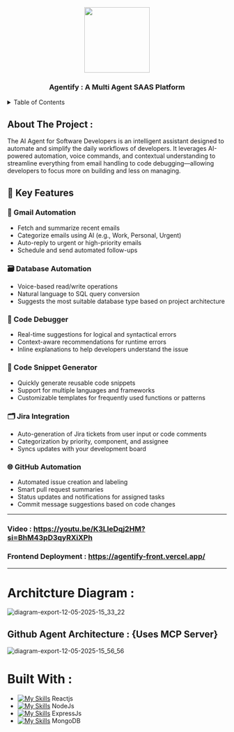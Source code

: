 <div align="center">
  <img src="https://github.com/user-attachments/assets/95a6164f-0ac0-4c81-8a8b-b98a798a89e4" height="150px" width="150px" />
  <h3 align="center"> Agentify : A Multi Agent SAAS Platform </h3>
</div>
<details>
  <summary>Table of Contents</summary>
  <ol>
    <li>
      <a href="#about-the-project">About The Project</a>
      <ul>
        <li><a href="#built-with">Built With</a></li>
      </ul>
    </li>
  </ol>
</details>

## About The Project : 
The AI Agent for Software Developers is an intelligent assistant designed to automate and simplify the daily workflows of developers. It leverages AI-powered automation, voice commands, and contextual understanding to streamline everything from email handling to code debugging—allowing developers to focus more on building and less on managing.

## 🔑 Key Features

### 📧 Gmail Automation
- Fetch and summarize recent emails  
- Categorize emails using AI (e.g., Work, Personal, Urgent)  
- Auto-reply to urgent or high-priority emails  
- Schedule and send automated follow-ups  

### 🗃️ Database Automation
- Voice-based read/write operations  
- Natural language to SQL query conversion  
- Suggests the most suitable database type based on project architecture  

### 🐞 Code Debugger
- Real-time suggestions for logical and syntactical errors  
- Context-aware recommendations for runtime errors  
- Inline explanations to help developers understand the issue  

### 🔧 Code Snippet Generator
- Quickly generate reusable code snippets  
- Support for multiple languages and frameworks  
- Customizable templates for frequently used functions or patterns  

### 🗂️ Jira Integration
- Auto-generation of Jira tickets from user input or code comments  
- Categorization by priority, component, and assignee  
- Syncs updates with your development board  

### 🌐 GitHub Automation
- Automated issue creation and labeling  
- Smart pull request summaries  
- Status updates and notifications for assigned tasks  
- Commit message suggestions based on code changes  
---------------------------------------------------------------------------------------------------------------
###  Video : https://youtu.be/K3LleDqj2HM?si=BhM43pD3qyRXiXPh
###  Frontend Deployment : https://agentify-front.vercel.app/
---------------------------------------------------------------------------------------------------------------
# Architcture Diagram : 
![diagram-export-12-05-2025-15_33_22](https://github.com/user-attachments/assets/93b6db20-1f4a-40e5-8159-1fb1cbdbca93)

## Github Agent Architecture : {Uses MCP Server}
![diagram-export-12-05-2025-15_56_56](https://github.com/user-attachments/assets/fa8badb7-2916-4a9f-9d7d-36c89f7c7be6)

# Built With : 
- [![My Skills](https://skillicons.dev/icons?i=react&perline=3)](https://skillicons.dev) Reactjs
- [![My Skills](https://skillicons.dev/icons?i=nodejs&perline=3)](https://skillicons.dev) NodeJs
- [![My Skills](https://skillicons.dev/icons?i=express&perline=3)](https://skillicons.dev) ExpressJs
- [![My Skills](https://skillicons.dev/icons?i=mongodb&perline=3)](https://skillicons.dev) MongoDB
